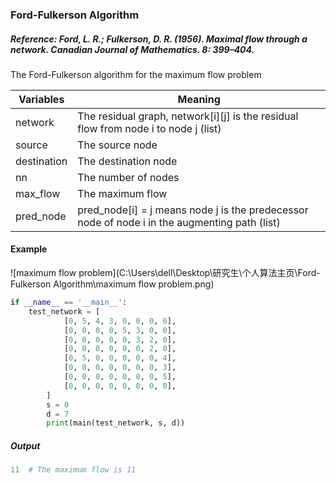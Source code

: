 ### Ford-Fulkerson Algorithm

##### Reference: Ford, L. R.; Fulkerson, D. R. (1956). Maximal flow through a network. Canadian Journal of Mathematics. 8: 399–404.

The Ford-Fulkerson algorithm for the maximum flow problem

| Variables   | Meaning                                                      |
| ----------- | ------------------------------------------------------------ |
| network     | The residual graph, network\[i\]\[j\] is the residual flow from node i to node j (list) |
| source      | The source node                                              |
| destination | The destination node                                         |
| nn          | The number of nodes                                          |
| max_flow    | The maximum flow                                             |
| pred_node   | pred_node[i] = j means node j is the predecessor node of node i in the augmenting path (list) |

#### Example

![maximum flow problem](C:\Users\dell\Desktop\研究生\个人算法主页\Ford-Fulkerson Algorithm\maximum flow problem.png)

```python
if __name__ == '__main__':
    test_network = [
            [0, 5, 4, 3, 0, 0, 0, 0],
            [0, 0, 0, 0, 5, 3, 0, 0],
            [0, 0, 0, 0, 0, 3, 2, 0],
            [0, 0, 0, 0, 0, 0, 2, 0],
            [0, 5, 0, 0, 0, 0, 0, 4],
            [0, 0, 0, 0, 0, 0, 0, 3],
            [0, 0, 0, 0, 0, 0, 0, 5],
            [0, 0, 0, 0, 0, 0, 0, 0],
        ]
        s = 0
        d = 7
        print(main(test_network, s, d))
```

##### Output

```python
11  # The maximum flow is 11
```


